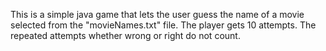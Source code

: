 This is a simple java game that lets the user guess the name of a movie selected from the "movieNames.txt" file. The player gets 10 attempts. The 
repeated attempts whether wrong or right do not count. 
